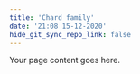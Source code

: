 ```yaml
---
title: 'Chard family'
date: '21:08 15-12-2020'
hide_git_sync_repo_link: false
---
```


Your page content goes here.